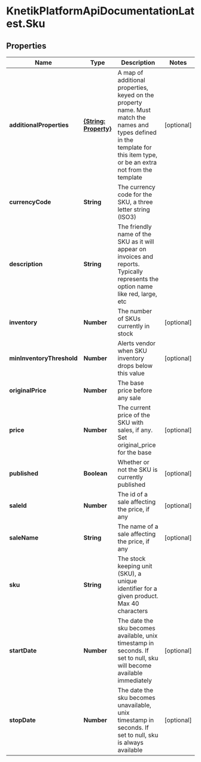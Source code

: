 # KnetikPlatformApiDocumentationLatest.Sku

## Properties
Name | Type | Description | Notes
------------ | ------------- | ------------- | -------------
**additionalProperties** | [**{String: Property}**](Property.md) | A map of additional properties, keyed on the property name.  Must match the names and types defined in the template for this item type, or be an extra not from the template | [optional] 
**currencyCode** | **String** | The currency code for the SKU, a three letter string (ISO3) | 
**description** | **String** | The friendly name of the SKU as it will appear on invoices and reports. Typically represents the option name like red, large, etc | 
**inventory** | **Number** | The number of SKUs currently in stock | [optional] 
**minInventoryThreshold** | **Number** | Alerts vendor when SKU inventory drops below this value | [optional] 
**originalPrice** | **Number** | The base price before any sale | 
**price** | **Number** | The current price of the SKU with sales, if any. Set original_price for the base | [optional] 
**published** | **Boolean** | Whether or not the SKU is currently published | [optional] 
**saleId** | **Number** | The id of a sale affecting the price, if any | [optional] 
**saleName** | **String** | The name of a sale affecting the price, if any | [optional] 
**sku** | **String** | The stock keeping unit (SKU), a unique identifier for a given product.  Max 40 characters | 
**startDate** | **Number** | The date the sku becomes available, unix timestamp in seconds.  If set to null, sku will become available immediately | [optional] 
**stopDate** | **Number** | The date the sku becomes unavailable, unix timestamp in seconds.  If set to null, sku is always available | [optional] 


